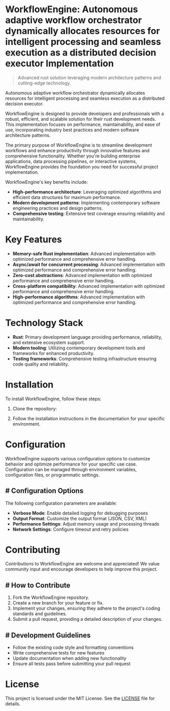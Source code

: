 <!-- fallback_WorkflowEngine_20251028221653_81430 -->

# WorkflowEngine: Autonomous adaptive workflow orchestrator dynamically allocates resources for intelligent processing and seamless execution as a distributed decision executor Implementation
> Advanced rust solution leveraging modern architecture patterns and cutting-edge technology.

Autonomous adaptive workflow orchestrator dynamically allocates resources for intelligent processing and seamless execution as a distributed decision executor.

WorkflowEngine is designed to provide developers and professionals with a robust, efficient, and scalable solution for their rust development needs. This implementation focuses on performance, maintainability, and ease of use, incorporating industry best practices and modern software architecture patterns.

The primary purpose of WorkflowEngine is to streamline development workflows and enhance productivity through innovative features and comprehensive functionality. Whether you're building enterprise applications, data processing pipelines, or interactive systems, WorkflowEngine provides the foundation you need for successful project implementation.

WorkflowEngine's key benefits include:

* **High-performance architecture**: Leveraging optimized algorithms and efficient data structures for maximum performance.
* **Modern development patterns**: Implementing contemporary software engineering practices and design patterns.
* **Comprehensive testing**: Extensive test coverage ensuring reliability and maintainability.

# Key Features

* **Memory-safe Rust implementation**: Advanced implementation with optimized performance and comprehensive error handling.
* **Async/await for concurrent processing**: Advanced implementation with optimized performance and comprehensive error handling.
* **Zero-cost abstractions**: Advanced implementation with optimized performance and comprehensive error handling.
* **Cross-platform compatibility**: Advanced implementation with optimized performance and comprehensive error handling.
* **High-performance algorithms**: Advanced implementation with optimized performance and comprehensive error handling.

# Technology Stack

* **Rust**: Primary development language providing performance, reliability, and extensive ecosystem support.
* **Modern tooling**: Utilizing contemporary development tools and frameworks for enhanced productivity.
* **Testing frameworks**: Comprehensive testing infrastructure ensuring code quality and reliability.

# Installation

To install WorkflowEngine, follow these steps:

1. Clone the repository:


2. Follow the installation instructions in the documentation for your specific environment.

# Configuration

WorkflowEngine supports various configuration options to customize behavior and optimize performance for your specific use case. Configuration can be managed through environment variables, configuration files, or programmatic settings.

## # Configuration Options

The following configuration parameters are available:

* **Verbose Mode**: Enable detailed logging for debugging purposes
* **Output Format**: Customize the output format (JSON, CSV, XML)
* **Performance Settings**: Adjust memory usage and processing threads
* **Network Settings**: Configure timeout and retry policies

# Contributing

Contributions to WorkflowEngine are welcome and appreciated! We value community input and encourage developers to help improve this project.

## # How to Contribute

1. Fork the WorkflowEngine repository.
2. Create a new branch for your feature or fix.
3. Implement your changes, ensuring they adhere to the project's coding standards and guidelines.
4. Submit a pull request, providing a detailed description of your changes.

## # Development Guidelines

* Follow the existing code style and formatting conventions
* Write comprehensive tests for new features
* Update documentation when adding new functionality
* Ensure all tests pass before submitting your pull request

# License

This project is licensed under the MIT License. See the [LICENSE](https://github.com/zhusonglai/WorkflowEngine/blob/main/LICENSE) file for details.
